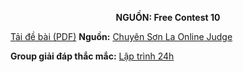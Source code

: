 **<center>NGUỒN: Free Contest 10</center>**

[Tải đề bài (PDF)](/statements/2078/fence.pdf)
**Nguồn:** [Chuyên Sơn La Online Judge](http://csloj.ddns.net/)

**Group giải đáp thắc mắc:** [Lập trình 24h](https://www.facebook.com/groups/1386904321519984)
